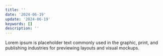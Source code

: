```yaml
---
title: ''
date: '2024-06-19'
update: '2024-06-19'
keywords: []
description: ''
---
```


Lorem ipsum is placeholder text commonly used in the graphic, print, and publishing industries for previewing
layouts and visual mockups.
